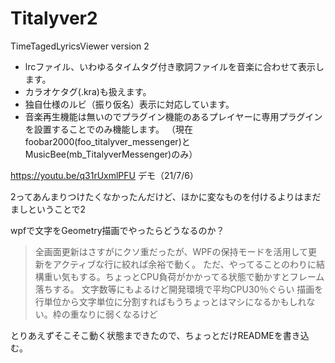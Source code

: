 # Titalyver2

TimeTagedLyricsViewer version 2


- lrcファイル、いわゆるタイムタグ付き歌詞ファイルを音楽に合わせて表示します。
- カラオケタグ(.kra)も扱えます。
- 独自仕様のルビ（振り仮名）表示に対応しています。
- 音楽再生機能は無いのでプラグイン機能のあるプレイヤーに専用プラグインを設置することでのみ機能します。
 （現在foobar2000(foo_titalyver_messenger)とMusicBee(mb_TitalyverMessenger)のみ）

https://youtu.be/q31rUxmlPFU デモ（21/7/6）


2ってあんまりつけたくなかったんだけど、ほかに変なものを付けるよりはまだましということで2

wpfで文字をGeometry描画でやったらどうなるのか？
> 全画面更新はさすがにクソ重だったが、WPFの保持モードを活用して更新をアクティブな行に絞れば余裕で動く。
> ただ、やってることのわりに結構重い気もする。ちょっとCPU負荷がかかってる状態で動かすとフレーム落ちする。
> 文字数等にもよるけど開発環境で平均CPU30％ぐらい
> 描画を行単位から文字単位に分割すればもうちょっとはマシになるかもしれない。枠の重なりに弱くなるけど

とりあえずそこそこ動く状態まできたので、ちょっとだけREADMEを書き込む。
